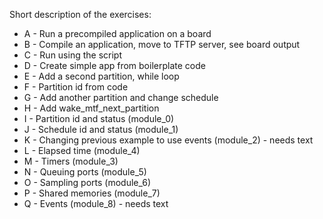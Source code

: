 Short description of the exercises:
 * A - Run a precompiled application on a board
 * B - Compile an application, move to TFTP server, see board output
 * C - Run using the script
 * D - Create simple app from boilerplate code
 * E - Add a second partition, while loop
 * F - Partition id from code
 * G - Add another partition and change schedule 
 * H - Add wake\_mtf\_next\_partition
 * I - Partition id and status (module\_0)
 * J - Schedule id and status (module\_1)
 * K - Changing previous example to use events (module\_2) - needs text
 * L - Elapsed time (module\_4)
 * M - Timers (module\_3)
 * N - Queuing ports (module\_5)
 * O - Sampling ports (module\_6)
 * P - Shared memories (module\_7)
 * Q - Events (module\_8) - needs text

